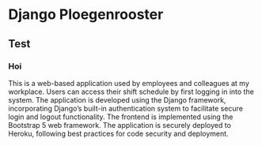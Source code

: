 # Django Ploegenrooster
## Test
### Hoi

This is a web-based application used by employees and colleagues at my workplace. 
Users can access their shift schedule by first logging in into the system. 
The application is developed using the Django framework, incorporating Django’s built-in authentication system to facilitate secure login and logout functionality. 
The frontend is implemented using the Bootstrap 5 web framework.
The application is securely deployed to Heroku, following best practices for code security and deployment.
